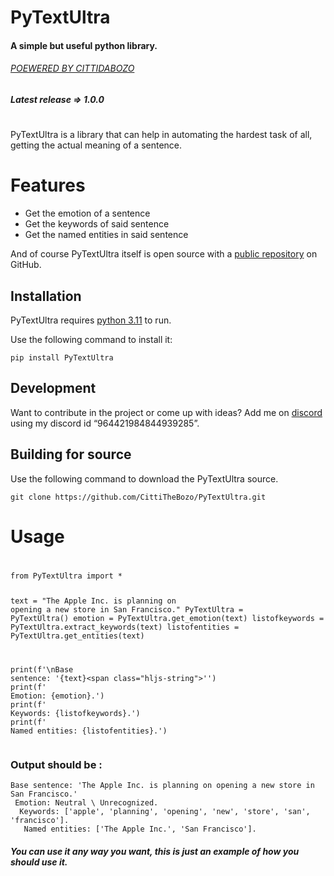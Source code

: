 <!DOCTYPE html><html><head><meta charset="utf-8"></head><body id="preview">
<h1 class="code-line" data-line-start="0" data-line-end="1"><a id="PyTextUltra_0"></a>PyTextUltra</h1>
<h4 class="code-line" data-line-start="1" data-line-end="2"><a id="A_simple_but_useful_python_library_1"></a>A simple but useful python library.</h4>
<h6 class="code-line" data-line-start="3" data-line-end="4"><a id="POEWERED_BY_CITTIDABOZOhttpsgithubcomCittiTheBozo_3"></a><a href="https://github.com/CittiTheBozo">POEWERED BY CITTIDABOZO</a></h6>
<h5 class="code-line" data-line-start="5" data-line-end="6"><a id="Latest_release__100_5"></a>Latest release =&gt; 1.0.0</h5>
<h1 class="code-line" data-line-start="7" data-line-end="8"><a id="_7"></a></h1>
<p class="has-line-data" data-line-start="9" data-line-end="11">PyTextUltra is a library that can help in automating the hardest task of all,<br>
getting the actual meaning of a sentence.</p>
<h1 class="code-line" data-line-start="12" data-line-end="13"><a id="Features_12"></a>Features</h1>
<ul>
<li class="has-line-data" data-line-start="14" data-line-end="15">Get the emotion of a sentence</li>
<li class="has-line-data" data-line-start="15" data-line-end="16">Get the keywords of said sentence</li>
<li class="has-line-data" data-line-start="16" data-line-end="18">Get the named entities in said sentence</li>
</ul>
<p class="has-line-data" data-line-start="18" data-line-end="19">And of course PyTextUltra itself is open source with a <a href="https://github.com/CittiTheBozo/PyTextUltra">public repository</a> on GitHub.</p>
<h2 class="code-line" data-line-start="19" data-line-end="20"><a id="Installation_19"></a>Installation</h2>
<p class="has-line-data" data-line-start="21" data-line-end="22">PyTextUltra requires <a href="https://www.python.org/downloads/release/python-3110/">python 3.11</a> to run.</p>
<p class="has-line-data" data-line-start="23" data-line-end="24">Use the following command to install it:</p>
<pre><code class="has-line-data" data-line-start="25" data-line-end="27">pip install PyTextUltra
</code></pre>
<h2 class="code-line" data-line-start="28" data-line-end="29"><a id="Development_28"></a>Development</h2>
<p class="has-line-data" data-line-start="30" data-line-end="31">Want to contribute in the project or come up with ideas? Add me on <a href="https:%5Cdiscord.com">discord</a> using my discord id “964421984844939285”.</p>
<h2 class="code-line" data-line-start="32" data-line-end="33"><a id="Building_for_source_32"></a>Building for source</h2>
<p class="has-line-data" data-line-start="34" data-line-end="35">Use the following command to download the PyTextUltra source.</p>
<pre><code class="has-line-data" data-line-start="37" data-line-end="39" class="language-sh">git <span class="hljs-built_in">clone</span> https://github.com/CittiTheBozo/PyTextUltra.git
</code></pre>
<h1 class="code-line" data-line-start="40" data-line-end="41"><a id="Usage_40"></a>Usage</h1>
<h1 class="code-line" data-line-start="41" data-line-end="42"><a id="_41"></a></h1>
<pre><code class="has-line-data" data-line-start="43" data-line-end="56" class="language-sh">from PyTextUltra import *

text = <span class="hljs-string">"The Apple Inc. is planning on opening a new store in San Francisco."</span>
PyTextUltra = PyTextUltra()
emotion = PyTextUltra.get_emotion(text)
listofkeywords = PyTextUltra.extract_keywords(text)
listofentities = PyTextUltra.get_entities(text)

<span class="hljs-built_in">print</span>(f<span class="hljs-string">'\nBase sentence: \'</span>{text}\<span class="hljs-string">''</span>)
<span class="hljs-built_in">print</span>(f<span class="hljs-string">' Emotion: {emotion}.'</span>)
<span class="hljs-built_in">print</span>(f<span class="hljs-string">' Keywords: {listofkeywords}.'</span>)
<span class="hljs-built_in">print</span>(f<span class="hljs-string">' Named entities: {listofentities}.'</span>)
</code></pre>

<h3 class="code-line" data-line-start="57" data-line-end="58"><a id="Output_should_be__57"></a>Output should be :</h3>
<pre><code class="has-line-data" data-line-start="60" data-line-end="65" class="language-sh">Base sentence: <span class="hljs-string">'The Apple Inc. is planning on opening a new store in San Francisco.'</span>
 Emotion: Neutral \ Unrecognized.
  Keywords: [<span class="hljs-string">'apple'</span>, <span class="hljs-string">'planning'</span>, <span class="hljs-string">'opening'</span>, <span class="hljs-string">'new'</span>, <span class="hljs-string">'store'</span>, <span class="hljs-string">'san'</span>, <span class="hljs-string">'francisco'</span>].
   Named entities: [<span class="hljs-string">'The Apple Inc.'</span>, <span class="hljs-string">'San Francisco'</span>].
</code></pre>
<h5 class="code-line" data-line-start="65" data-line-end="66"><a id="You_can_use_it_any_way_you_want_this_is_just_an_example_of_how_you_should_use_it_65"></a>You can use it any way you want, this is just an example of how you should use it.</h5>
</body></html>

